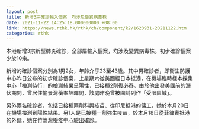 ```yaml
---
layout: post
title: 新增3宗確診輸入個案　均涉及變異病毒株
date: 2021-11-22 14:25:18.000000000 +08:00
link: https://news.rthk.hk/rthk/ch/component/k2/1620931-20211122.htm
categories: rthk
---
```


本港新增3宗新型肺炎確診，全部屬輸入個案，均涉及變異病毒株。初步確診個案少於10宗。

新增的確診個案分別為1男2女，年齡介乎23至43歲。其中男確診者，即衞生防護中心昨日公布的初步確診個案，上星期六從美國經日本抵港，在機場臨時樣本採集中心「檢測待行」的檢測結果呈陽性，已接種2劑復必泰。由於他出發美國前的潛伏期間，曾居住愉景灣蘅峯旭暉閣，該處昨晚曾被圍封列作「受限區域」。

另外兩名確診者，包括已接種兩劑科興疫苗、從印尼抵港的傭工，她於本月20日在機場檢測到陽性結果。另1人是已接種一劑強生疫苗，於本月18日從菲律賓抵港的外傭，她在竹篙灣檢疫中心驗出確診。
